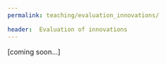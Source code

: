 ```yaml
---
permalink: teaching/evaluation_innovations/

header:  Evaluation of innovations
---
```


[coming soon...]
